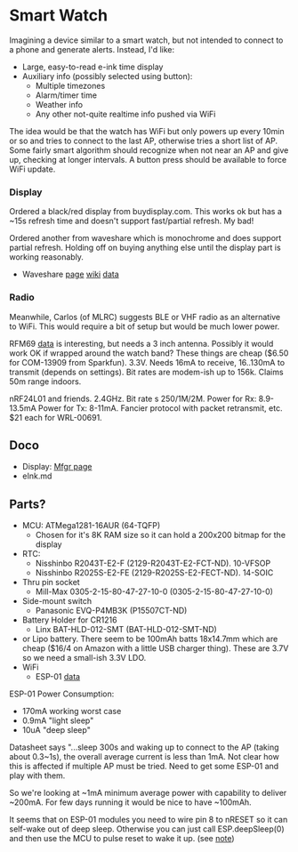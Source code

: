 # Smart Watch

Imagining a device similar to a smart watch, but not intended to
connect to a phone and generate alerts.  Instead, I'd like:

* Large, easy-to-read e-ink time display
* Auxiliary info (possibly selected using button):
   * Multiple timezones
   * Alarm/timer time
   * Weather info
   * Any other not-quite realtime info pushed via WiFi

The idea would be that the watch has WiFi but only powers up every 10min or
so and tries to connect to the last AP, otherwise tries a short list of AP.
Some fairly smart algorithm should recognize when not near an AP and give up,
checking at longer intervals.  A button press should be available to force
WiFi update.

### Display

Ordered a black/red display from buydisplay.com.  This works ok but has
a ~15s refresh time and doesn't support fast/partial refresh.  My bad!

Ordered another from waveshare which is monochrome and does support
partial refresh.  Holding off on buying anything else until the display
part is working reasonably.

* Waveshare [page](https://www.waveshare.com/product/displays/e-paper/1.54inch-e-paper-module.htm?___SID=U)
[wiki](https://www.waveshare.com/wiki/1.54inch_e-Paper_Module) [data](https://www.waveshare.com/w/upload/e/e5/1.54inch_e-paper_V2_Datasheet.pdf)

### Radio

Meanwhile, Carlos (of MLRC) suggests BLE or VHF radio as an alternative
to WiFi.  This would require a bit of setup but would be much lower power.

RFM69 [data](https://cdn.sparkfun.com/datasheets/Wireless/General/RFM69HCW-V1.1.pdf) is 
interesting, but needs a 3 inch antenna.  Possibly it would work
OK if wrapped around the watch band?  These things are cheap ($6.50 for COM-13909 from
Sparkfun).  3.3V.  Needs 16mA to receive, 16..130mA to transmit (depends on settings).
Bit rates are modem-ish up to 156k.  Claims 50m range indoors.

nRF24L01 and friends.  2.4GHz.  Bit rate s 250/1M/2M.  Power for Rx:
8.9-13.5mA Power for Tx: 8-11mA.  Fancier protocol with packet
retransmit, etc.  $21 each for WRL-00691.

## Doco

* Display: [Mfgr page](https://www.buydisplay.com/red-1-54-inch-e-ink-display-module-200x200-for-arduino-raspberry-pi)
* eInk.md

## Parts?

* MCU:  ATMega1281-16AUR (64-TQFP)
   * Chosen for it's 8K RAM size so it can hold a 200x200 bitmap for the display
* RTC: 
   * Nisshinbo R2043T-E2-F (2129-R2043T-E2-FCT-ND).  10-VFSOP
   * Nisshinbo R2025S-E2-FE (2129-R2025S-E2-FECT-ND).  14-SOIC
* Thru pin socket
   * Mill-Max 0305-2-15-80-47-27-10-0  (0305-2-15-80-47-27-10-0)
* Side-mount switch
   * Panasonic EVQ-P4MB3K (P15507CT-ND)
* Battery Holder for CR1216
   * Linx BAT-HLD-012-SMT (BAT-HLD-012-SMT-ND)
* or Lipo battery.  There seem to be 100mAh batts 18x14.7mm which are
  cheap ($16/4 on Amazon with a little USB charger thing).  These are
  3.7V so we need a small-ish 3.3V LDO.
* WiFi
   * ESP-01 [data](https://www.microchip.ua/wireless/esp01.pdf)

ESP-01 Power Consumption:  
* 170mA working worst case
* 0.9mA "light sleep"
* 10uA "deep sleep"

Datasheet says "...sleep 300s and waking up to connect to the AP
(taking about 0.3~1s), the overall average current is less than 1mA.
Not clear how this is affected if multiple AP must be tried.  Need
to get some ESP-01 and play with them.

So we're looking at ~1mA minimum average power with capability to
deliver ~200mA.  For few days running it would be nice to have
~100mAh.

It seems that on ESP-01 modules you need to wire pin 8 to nRESET so it
can self-wake out of deep sleep.  Otherwise you can just call
ESP.deepSleep(0) and then use the MCU to pulse reset to wake it up.
(see
[note](https://www.tech-spy.co.uk/2019/04/enable-deep-sleep-esp-01/))

